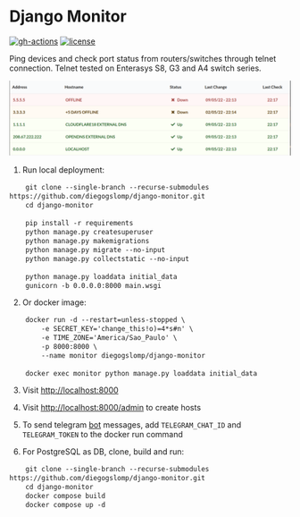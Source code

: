 Django Monitor
==============

[![gh-actions](https://github.com/diegogslomp/django-monitor/actions/workflows/docker-image.yml/badge.svg)](https://github.com/diegogslomp/django-monitor/actions)
[![license](https://img.shields.io/badge/license-MIT-blue.svg)](https://github.com/diegogslomp/django-monitor/blob/master/LICENSE)

Ping devices and check port status from routers/switches through telnet
connection. Telnet tested on Enterasys S8, G3 and A4 switch series.
<p align="center">
<img src="https://raw.githubusercontent.com/diegogslomp/django-monitor/master/docs/_screenshots/hostlist.png" style="max-height: 440px;"/>
</p>

1. Run local deployment:
```
    git clone --single-branch --recurse-submodules https://github.com/diegogslomp/django-monitor.git
    cd django-monitor

    pip install -r requirements
    python manage.py createsuperuser
    python manage.py makemigrations
    python manage.py migrate --no-input
    python manage.py collectstatic --no-input

    python manage.py loaddata initial_data
    gunicorn -b 0.0.0.0:8000 main.wsgi
```

2.  Or docker image:
```
    docker run -d --restart=unless-stopped \
        -e SECRET_KEY='change_this!o)=4*s#n' \
        -e TIME_ZONE='America/Sao_Paulo' \
        -p 8000:8000 \
        --name monitor diegogslomp/django-monitor

    docker exec monitor python manage.py loaddata initial_data
```

3.  Visit <http://localhost:8000>

4.  Visit <http://localhost:8000/admin> to create hosts

5.  To send telegram [bot](https://core.telegram.org/bots) messages, add `TELEGRAM_CHAT_ID` and `TELEGRAM_TOKEN`
    to the docker run command

6.  For PostgreSQL as DB, clone, build and run:
```
    git clone --single-branch --recurse-submodules https://github.com/diegogslomp/django-monitor.git
    cd django-monitor
    docker compose build
    docker compose up -d
```